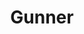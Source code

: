 --- 
title: "Gunner"
publishdate: "2019-9-18T16:48:46+02:00"
src: "https://365manga.net/manga/gunner"
image: "https://data.365manga.net/images/thumbnails/1809-gunner.jpg"
description: "The King's royal guards, comprised of warriors who possess the top skills in all the nations. People call them the 'Musketeers'. If a Musketeer serves Korea's king, they are revered and honored. From all the Musketeers, there were three at the very top that received praise from everyone. A Korean-style heroic action manhwa about the three Musketeers. Original Webcomic http://www.lezhin.com/ko/comic/musketeer"
---